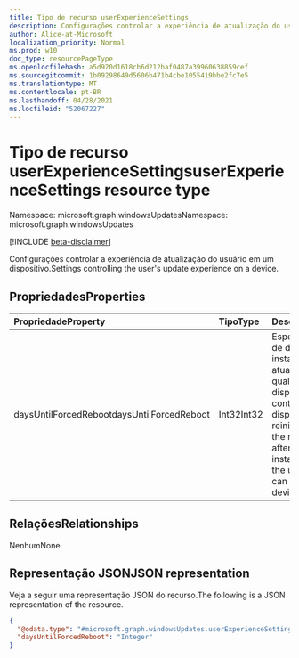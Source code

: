 ```yaml
---
title: Tipo de recurso userExperienceSettings
description: Configurações controlar a experiência de atualização do usuário em um dispositivo.
author: Alice-at-Microsoft
localization_priority: Normal
ms.prod: w10
doc_type: resourcePageType
ms.openlocfilehash: a5d920d1618cb6d212baf0487a39960638859cef
ms.sourcegitcommit: 1b09298649d5606b471b4cbe1055419bbe2fc7e5
ms.translationtype: MT
ms.contentlocale: pt-BR
ms.lasthandoff: 04/28/2021
ms.locfileid: "52067227"
---
```

# <a name="userexperiencesettings-resource-type"></a><span data-ttu-id="b4fc8-103">Tipo de recurso userExperienceSettings</span><span class="sxs-lookup"><span data-stu-id="b4fc8-103">userExperienceSettings resource type</span></span>

<span data-ttu-id="b4fc8-104">Namespace: microsoft.graph.windowsUpdates</span><span class="sxs-lookup"><span data-stu-id="b4fc8-104">Namespace: microsoft.graph.windowsUpdates</span></span>

[!INCLUDE [beta-disclaimer](../../includes/beta-disclaimer.md)]

<span data-ttu-id="b4fc8-105">Configurações controlar a experiência de atualização do usuário em um dispositivo.</span><span class="sxs-lookup"><span data-stu-id="b4fc8-105">Settings controlling the user's update experience on a device.</span></span>

## <a name="properties"></a><span data-ttu-id="b4fc8-106">Propriedades</span><span class="sxs-lookup"><span data-stu-id="b4fc8-106">Properties</span></span>
|<span data-ttu-id="b4fc8-107">Propriedade</span><span class="sxs-lookup"><span data-stu-id="b4fc8-107">Property</span></span>|<span data-ttu-id="b4fc8-108">Tipo</span><span class="sxs-lookup"><span data-stu-id="b4fc8-108">Type</span></span>|<span data-ttu-id="b4fc8-109">Descrição</span><span class="sxs-lookup"><span data-stu-id="b4fc8-109">Description</span></span>|
|:---|:---|:---|
|<span data-ttu-id="b4fc8-110">daysUntilForcedReboot</span><span class="sxs-lookup"><span data-stu-id="b4fc8-110">daysUntilForcedReboot</span></span>|<span data-ttu-id="b4fc8-111">Int32</span><span class="sxs-lookup"><span data-stu-id="b4fc8-111">Int32</span></span>|<span data-ttu-id="b4fc8-112">Especifica o número de dias após a instalação de uma atualização, durante o qual o usuário do dispositivo pode controlar quando o dispositivo é reiniciado.</span><span class="sxs-lookup"><span data-stu-id="b4fc8-112">Specifies the number of days after an update is installed, during which the user of the device can control when the device restarts.</span></span>|

## <a name="relationships"></a><span data-ttu-id="b4fc8-113">Relações</span><span class="sxs-lookup"><span data-stu-id="b4fc8-113">Relationships</span></span>
<span data-ttu-id="b4fc8-114">Nenhum</span><span class="sxs-lookup"><span data-stu-id="b4fc8-114">None.</span></span>

## <a name="json-representation"></a><span data-ttu-id="b4fc8-115">Representação JSON</span><span class="sxs-lookup"><span data-stu-id="b4fc8-115">JSON representation</span></span>
<span data-ttu-id="b4fc8-116">Veja a seguir uma representação JSON do recurso.</span><span class="sxs-lookup"><span data-stu-id="b4fc8-116">The following is a JSON representation of the resource.</span></span>
<!-- {
  "blockType": "resource",
  "@odata.type": "microsoft.graph.windowsUpdates.userExperienceSettings"
}
-->
``` json
{
  "@odata.type": "#microsoft.graph.windowsUpdates.userExperienceSettings",
  "daysUntilForcedReboot": "Integer"
}
```

